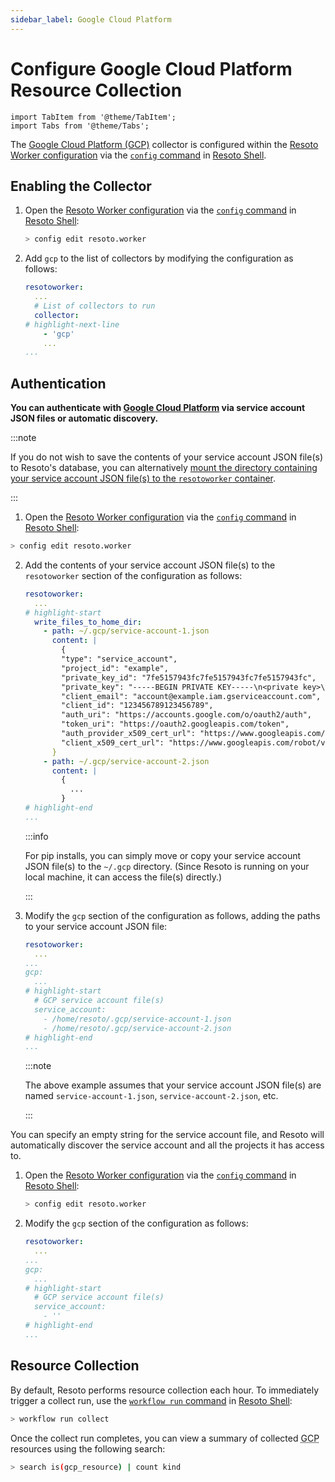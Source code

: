 ```yaml
---
sidebar_label: Google Cloud Platform
---
```


# Configure Google Cloud Platform Resource Collection

```mdx-code-block
import TabItem from '@theme/TabItem';
import Tabs from '@theme/Tabs';
```

The [Google Cloud Platform (GCP)](../../reference/data-models/gcp/index.md) collector is configured within the [Resoto Worker configuration](../../reference/configuration/index.md) via the [`config` command](../../reference/cli/setup-commands/configs/index.md) in [Resoto Shell](../../reference/components/shell.md).

## Enabling the Collector

1. Open the [Resoto Worker configuration](../../reference/configuration/index.md) via the [`config` command](../../reference/cli/setup-commands/configs) in [Resoto Shell](../../reference/components/shell):

   ```bash
   > config edit resoto.worker
   ```

2. Add `gcp` to the list of collectors by modifying the configuration as follows:

   ```yaml title="Resoto Worker configuration"
   resotoworker:
     ...
     # List of collectors to run
     collector:
   # highlight-next-line
       - 'gcp'
       ...
   ...
   ```

## Authentication

**You can authenticate with [Google Cloud Platform](../../reference/data-models/gcp/index.md) via service account JSON files or automatic discovery.**

<Tabs>
<TabItem value="service-account-json" label="Service Account JSON">

:::note

If you do not wish to save the contents of your service account JSON file(s) to Resoto's database, you can alternatively [mount the directory containing your service account JSON file(s) to the `resotoworker` container](../../reference/configuration/worker#mounting-configuration-files-to-container-based-installations).

:::

1. Open the [Resoto Worker configuration](../../reference/configuration/index.md) via the [`config` command](../../reference/cli/setup-commands/configs) in [Resoto Shell](../../reference/components/shell):

```bash
> config edit resoto.worker
```

2. Add the contents of your service account JSON file(s) to the `resotoworker` section of the configuration as follows:

   ```yaml title="Resoto Worker configuration"
   resotoworker:
     ...
   # highlight-start
     write_files_to_home_dir:
       - path: ~/.gcp/service-account-1.json
         content: |
           {
           "type": "service_account",
           "project_id": "example",
           "private_key_id": "7fe5157943fc7fe5157943fc7fe5157943fc",
           "private_key": "-----BEGIN PRIVATE KEY-----\n<private key>\n-----END PRIVATE KEY-----\n",
           "client_email": "account@example.iam.gserviceaccount.com",
           "client_id": "123456789123456789",
           "auth_uri": "https://accounts.google.com/o/oauth2/auth",
           "token_uri": "https://oauth2.googleapis.com/token",
           "auth_provider_x509_cert_url": "https://www.googleapis.com/oauth2/v1/certs",
           "client_x509_cert_url": "https://www.googleapis.com/robot/v1/metadata/x509/account%40example.iam.gserviceaccount.com"
         }
       - path: ~/.gcp/service-account-2.json
         content: |
           {
             ...
           }
   # highlight-end
   ...
   ```

   :::info

   For pip installs, you can simply move or copy your service account JSON file(s) to the `~/.gcp` directory. (Since Resoto is running on your local machine, it can access the file(s) directly.)

   :::

3. Modify the `gcp` section of the configuration as follows, adding the paths to your service account JSON file:

   ```yaml title="Resoto Worker configuration"
   resotoworker:
     ...
   ...
   gcp:
     ...
   # highlight-start
     # GCP service account file(s)
     service_account:
       - /home/resoto/.gcp/service-account-1.json
       - /home/resoto/.gcp/service-account-2.json
   # highlight-end
   ...
   ```

   :::note

   The above example assumes that your service account JSON file(s) are named `service-account-1.json`, `service-account-2.json`, etc.

   :::

</TabItem>
<TabItem value="automatic-discovery" label="Automatic Discovery">

You can specify an empty string for the service account file, and Resoto will automatically discover the service account and all the projects it has access to.

1. Open the [Resoto Worker configuration](../../reference/configuration/index.md) via the [`config` command](../../reference/cli/setup-commands/configs) in [Resoto Shell](../../reference/components/shell):

   ```bash
   > config edit resoto.worker
   ```

2. Modify the `gcp` section of the configuration as follows:

   ```yaml title="Resoto Worker configuration"
   resotoworker:
     ...
   ...
   gcp:
     ...
   # highlight-start
     # GCP service account file(s)
     service_account:
       - ''
   # highlight-end
   ...
   ```

</TabItem>
</Tabs>

## Resource Collection

By default, Resoto performs resource collection each hour. To immediately trigger a collect run, use the [`workflow run` command](../../reference/cli/action-commands/workflows/run.md) in [Resoto Shell](../../reference/components/shell):

```bash
> workflow run collect
```

Once the collect run completes, you can view a summary of collected <abbr title="Google Cloud Platform">GCP</abbr> resources using the following search:

```bash
> search is(gcp_resource) | count kind
```
